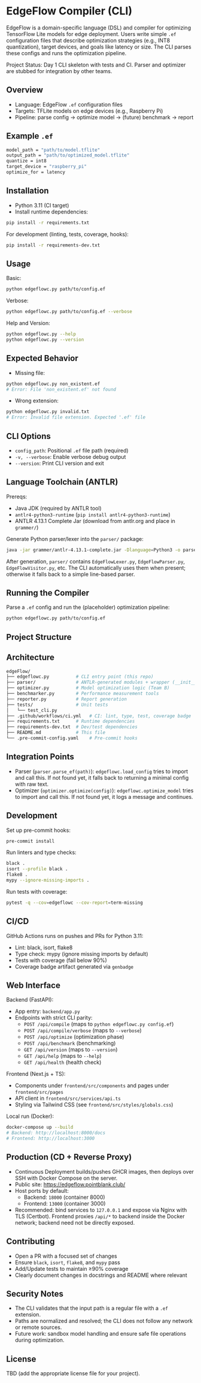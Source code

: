 EdgeFlow Compiler (CLI)
=======================

EdgeFlow is a domain-specific language (DSL) and compiler for optimizing TensorFlow Lite models for edge deployment. Users write simple `.ef` configuration files that describe optimization strategies (e.g., INT8 quantization), target devices, and goals like latency or size. The CLI parses these configs and runs the optimization pipeline.

Project Status: Day 1 CLI skeleton with tests and CI. Parser and optimizer are stubbed for integration by other teams.

Overview
--------

- Language: EdgeFlow `.ef` configuration files
- Targets: TFLite models on edge devices (e.g., Raspberry Pi)
- Pipeline: parse config → optimize model → (future) benchmark → report

Example `.ef`
-------------

```bash
model_path = "path/to/model.tflite"
output_path = "path/to/optimized_model.tflite"
quantize = int8
target_device = "raspberry_pi"
optimize_for = latency
```

Installation
------------

- Python 3.11 (CI target)
- Install runtime dependencies:

```bash
pip install -r requirements.txt
```

For development (linting, tests, coverage, hooks):

```bash
pip install -r requirements-dev.txt
```

Usage
-----

Basic:

```bash
python edgeflowc.py path/to/config.ef
```

Verbose:

```bash
python edgeflowc.py path/to/config.ef --verbose
```

Help and Version:

```bash
python edgeflowc.py --help
python edgeflowc.py --version
```

Expected Behavior
-----------------

- Missing file:

```bash
python edgeflowc.py non_existent.ef
# Error: File 'non_existent.ef' not found
```

- Wrong extension:

```bash
python edgeflowc.py invalid.txt
# Error: Invalid file extension. Expected '.ef' file
```

CLI Options
-----------

- `config_path`: Positional `.ef` file path (required)
- `-v, --verbose`: Enable verbose debug output
- `--version`: Print CLI version and exit

Language Toolchain (ANTLR)
-------------------------

Prereqs:

- Java JDK (required by ANTLR tool)
- `antlr4-python3-runtime` (`pip install antlr4-python3-runtime`)
- ANTLR 4.13.1 Complete Jar (download from antlr.org and place in `grammer/`)

Generate Python parser/lexer into the `parser/` package:

```bash
java -jar grammer/antlr-4.13.1-complete.jar -Dlanguage=Python3 -o parser grammer/EdgeFlow.g4
```

After generation, `parser/` contains `EdgeFlowLexer.py`, `EdgeFlowParser.py`, `EdgeFlowVisitor.py`, etc. The CLI automatically uses them when present; otherwise it falls back to a simple line-based parser.

Running the Compiler
--------------------

Parse a `.ef` config and run the (placeholder) optimization pipeline:

```bash
python edgeflowc.py path/to/config.ef
```

## Project Structure

Architecture
------------

```bash
edgeFlow/
├── edgeflowc.py          # CLI entry point (this repo)
├── parser/               # ANTLR-generated modules + wrapper (__init__.py)
├── optimizer.py          # Model optimization logic (Team B)
├── benchmarker.py        # Performance measurement tools
├── reporter.py           # Report generation
├── tests/                # Unit tests
│   └── test_cli.py
├── .github/workflows/ci.yml   # CI: lint, type, test, coverage badge
├── requirements.txt      # Runtime dependencies
├── requirements-dev.txt  # Dev/test dependencies
├── README.md             # This file
└── .pre-commit-config.yaml    # Pre-commit hooks
```

Integration Points
------------------

- Parser (`parser.parse_ef(path)`): `edgeflowc.load_config` tries to import and call this. If not found yet, it falls back to returning a minimal config with raw text.
- Optimizer (`optimizer.optimize(config)`): `edgeflowc.optimize_model` tries to import and call this. If not found yet, it logs a message and continues.

Development
-----------

Set up pre-commit hooks:

```bash
pre-commit install
```

Run linters and type checks:

```bash
black .
isort --profile black .
flake8 .
mypy --ignore-missing-imports .
```

Run tests with coverage:

```bash
pytest -q --cov=edgeflowc --cov-report=term-missing
```

CI/CD
-----

GitHub Actions runs on pushes and PRs for Python 3.11:

- Lint: black, isort, flake8
- Type check: mypy (ignore missing imports by default)
- Tests with coverage (fail below 90%)
- Coverage badge artifact generated via `genbadge`

Web Interface
-------------

Backend (FastAPI):

- App entry: `backend/app.py`
- Endpoints with strict CLI parity:
  - `POST /api/compile` (maps to `python edgeflowc.py config.ef`)
  - `POST /api/compile/verbose` (maps to `--verbose`)
  - `POST /api/optimize` (optimization phase)
  - `POST /api/benchmark` (benchmarking)
  - `GET /api/version` (maps to `--version`)
  - `GET /api/help` (maps to `--help`)
  - `GET /api/health` (health check)

Frontend (Next.js + TS):

- Components under `frontend/src/components` and pages under `frontend/src/pages`
- API client in `frontend/src/services/api.ts`
- Styling via Tailwind CSS (see `frontend/src/styles/globals.css`)

Local run (Docker):

```bash
docker-compose up --build
# Backend: http://localhost:8000/docs
# Frontend: http://localhost:3000
```

Production (CD + Reverse Proxy)
-------------------------------

- Continuous Deployment builds/pushes GHCR images, then deploys over SSH with Docker Compose on the server.
- Public site: <https://edgeflow.pointblank.club/>
- Host ports by default:
  - Backend: `18000` (container 8000)
  - Frontend: `13000` (container 3000)
- Recommended: bind services to `127.0.0.1` and expose via Nginx with TLS (Certbot). Frontend proxies `/api/*` to backend inside the Docker network; backend need not be directly exposed.

Contributing
------------

- Open a PR with a focused set of changes
- Ensure `black`, `isort`, `flake8`, and `mypy` pass
- Add/Update tests to maintain ≥90% coverage
- Clearly document changes in docstrings and README where relevant

Security Notes
--------------

- The CLI validates that the input path is a regular file with a `.ef` extension.
- Paths are normalized and resolved; the CLI does not follow any network or remote sources.
- Future work: sandbox model handling and ensure safe file operations during optimization.

License
-------

TBD (add the appropriate license file for your project).
